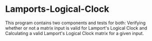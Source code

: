 # Lamports-Logical-Clock
This program contains two components and tests for both: Verifying whether or not a matrix input is valid for Lamport's Logical Clock and Calculating a valid Lamport's Logical Clock matrix for a given input.
